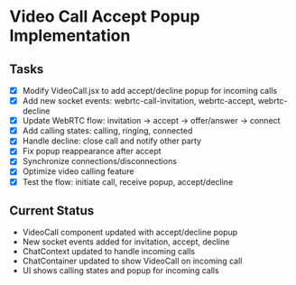 # Video Call Accept Popup Implementation

## Tasks
- [x] Modify VideoCall.jsx to add accept/decline popup for incoming calls
- [x] Add new socket events: webrtc-call-invitation, webrtc-accept, webrtc-decline
- [x] Update WebRTC flow: invitation -> accept -> offer/answer -> connect
- [x] Add calling states: calling, ringing, connected
- [x] Handle decline: close call and notify other party
- [x] Fix popup reappearance after accept
- [x] Synchronize connections/disconnections
- [x] Optimize video calling feature
- [x] Test the flow: initiate call, receive popup, accept/decline

## Current Status
- VideoCall component updated with accept/decline popup
- New socket events added for invitation, accept, decline
- ChatContext updated to handle incoming calls
- ChatContainer updated to show VideoCall on incoming call
- UI shows calling states and popup for incoming calls
